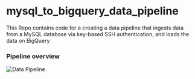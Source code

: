 # mysql_to_bigquery_data_pipeline
This Repo contains code for a creating a data pipeline that ingests data from a MySQL database via key-based SSH authentication, and loads the data on BigQuery

### Pipeline overview
![Data Pipeline](https://github.com/analohg/mysql_to_bigquery_data_pipeline/assets/26783786/32f4c60e-fd25-46a3-aaf2-9053b3910844)
